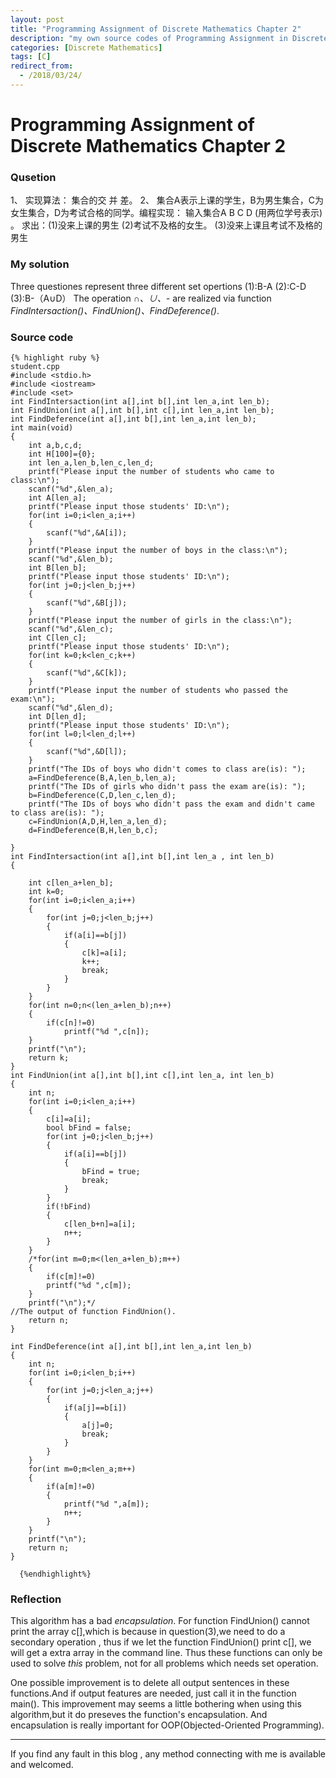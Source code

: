 ```yaml
---
layout: post
title: "Programming Assignment of Discrete Mathematics Chapter 2"
description: "my own source codes of Programming Assignment in Discrete Mathematics "
categories: [Discrete Mathematics]
tags: [C]
redirect_from:
  - /2018/03/24/
---
```


# Programming Assignment of Discrete Mathematics Chapter 2


### Qusetion

1、	实现算法： 集合的交 并 差。
2、	集合A表示上课的学生，B为男生集合，C为女生集合，D为考试合格的同学。编程实现：
输入集合A B C D (用两位学号表示) 。
求出：(1)没来上课的男生
     (2)考试不及格的女生。
     (3)没来上课且考试不及格的男生

### My solution

Three questiones represent three different set opertions
(1):B-A
(2):C-D
(3):B-（A∪D）
The operation *∩、∪、-* are realized via function *FindIntersaction()、FindUnion()、FindDeference()*.
	
### Source code

	{% highlight ruby %}
	student.cpp
    #include <stdio.h>
    #include <iostream>
    #include <set>
    int FindIntersaction(int a[],int b[],int len_a,int len_b);
    int FindUnion(int a[],int b[],int c[],int len_a,int len_b);
    int FindDeference(int a[],int b[],int len_a,int len_b);
    int main(void)
    {
        int a,b,c,d;
        int H[100]={0};
        int len_a,len_b,len_c,len_d;
        printf("Please input the number of students who came to class:\n");
        scanf("%d",&len_a);
        int A[len_a];
        printf("Please input those students' ID:\n");
        for(int i=0;i<len_a;i++)
        {
            scanf("%d",&A[i]);
        }
        printf("Please input the number of boys in the class:\n");
        scanf("%d",&len_b);
        int B[len_b];
        printf("Please input those students' ID:\n");
        for(int j=0;j<len_b;j++)
        {
            scanf("%d",&B[j]);
        }
        printf("Please input the number of girls in the class:\n");
        scanf("%d",&len_c);
        int C[len_c];
        printf("Please input those students' ID:\n");
        for(int k=0;k<len_c;k++)
        {
            scanf("%d",&C[k]);
        }
        printf("Please input the number of students who passed the exam:\n");
        scanf("%d",&len_d);
        int D[len_d];
        printf("Please input those students' ID:\n");
        for(int l=0;l<len_d;l++)
        {
            scanf("%d",&D[l]);
        }
        printf("The IDs of boys who didn't comes to class are(is): ");
        a=FindDeference(B,A,len_b,len_a);
        printf("The IDs of girls who didn't pass the exam are(is): ");
        b=FindDeference(C,D,len_c,len_d);
        printf("The IDs of boys who didn't pass the exam and didn't came to class are(is): ");
        c=FindUnion(A,D,H,len_a,len_d);
        d=FindDeference(B,H,len_b,c);

    }
    int FindIntersaction(int a[],int b[],int len_a , int len_b)
    {

        int c[len_a+len_b];
        int k=0;
        for(int i=0;i<len_a;i++)
        {
            for(int j=0;j<len_b;j++)
            {
                if(a[i]==b[j])
                {
                    c[k]=a[i];
                    k++;
                    break;
                }
            }
        }
        for(int n=0;n<(len_a+len_b);n++)
        {
            if(c[n]!=0)
                printf("%d ",c[n]);
        }
        printf("\n");
        return k;
    }
    int FindUnion(int a[],int b[],int c[],int len_a, int len_b)
    {
        int n;
        for(int i=0;i<len_a;i++)
        {
            c[i]=a[i];
            bool bFind = false;
            for(int j=0;j<len_b;j++)
            {
                if(a[i]==b[j])
                {
                    bFind = true;
                    break;
                }
            }
            if(!bFind)
            {
                c[len_b+n]=a[i];
                n++;
            }
        }
        /*for(int m=0;m<(len_a+len_b);m++)
        {
            if(c[m]!=0)
            printf("%d ",c[m]);
        }
        printf("\n");*/ 
	//The output of function FindUnion().
        return n;
    }
    
    int FindDeference(int a[],int b[],int len_a,int len_b)
    {
        int n;
        for(int i=0;i<len_b;i++)
        {
            for(int j=0;j<len_a;j++)
            {
                if(a[j]==b[i])
                {
                    a[j]=0;
                    break;
                }
            }
        }
        for(int m=0;m<len_a;m++)
        {
            if(a[m]!=0)
            {
                printf("%d ",a[m]);
                n++;
            }
        }
        printf("\n");
        return n;
    }

	  {%endhighlight%}


### Reflection

This algorithm has a bad *encapsulation*. For function FindUnion() cannot print the array c[],which is because in question(3),we need to do a secondary operation , thus if we let the function FindUnion() print c[], we will get a extra array in the command line. Thus these functions can only be used to solve *this* problem, not for all problems which needs set operation.

One possible improvement is to delete all output sentences in these functions.And if output features are needed, just call it in the function main(). This improvement may seems a little bothering when using this algorithm,but it do preseves the function's encapsulation. And encapsulation is really important for OOP(Objected-Oriented Programming).

---
If you find any fault in this blog , any method connecting with me is available and welcomed.
